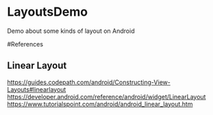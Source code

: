 # LayoutsDemo
Demo about some kinds of layout on Android

#References
## Linear Layout

https://guides.codepath.com/android/Constructing-View-Layouts#linearlayout
https://developer.android.com/reference/android/widget/LinearLayout
https://www.tutorialspoint.com/android/android_linear_layout.htm
